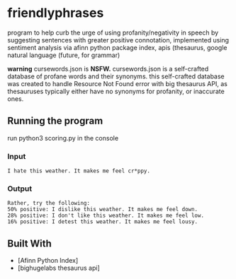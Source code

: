 # friendlyphrases 
program to help curb the urge of using profanity/negativity in speech by suggesting sentences with greater positive connotation, implemented using sentiment analysis via afinn python package index, apis (thesaurus, google natural language (future, for grammar) 

**warning**
cursewords.json is **NSFW.** 
cursewords.json is a self-crafted database of profane words and their synonyms. this self-crafted database was created to handle Resource Not Found error with big thesaurus API, as thesauruses typically either have no synonyms for profanity, or inaccurate ones. 

## Running the program 
run python3 scoring.py in the console 

### Input 
``` I hate this weather. It makes me feel cr*ppy. ```

### Output 

``` 
Rather, try the following:
50% positive: I dislike this weather. It makes me feel down.
28% positive: I don't like this weather. It makes me feel low.
16% positive: I detest this weather. It makes me feel lousy.
``` 

## Built With 
* [Afinn Python Index]
* [bighugelabs thesaurus api]
